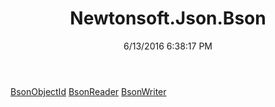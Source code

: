 ﻿---
title: Newtonsoft.Json.Bson
date: 6/13/2016 6:38:17 PM
---

[BsonObjectId](T-Newtonsoft.Json.Bson.BsonObjectId.html)
[BsonReader](T-Newtonsoft.Json.Bson.BsonReader.html)
[BsonWriter](T-Newtonsoft.Json.Bson.BsonWriter.html)
